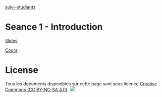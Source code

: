 <!-- <a href="">libelé</a> -->

 <a href="https://docs.google.com/document/d/1vZjPoJlqPLt8DP8rzu4lQ42VkT_XORE1QwYlQAnN6mg/edit?usp=sharing">suivi-etudiants</a>
 
# Seance 1 - Introduction
<a href="https://docs.google.com/presentation/d/1VTVKDjwbeqZ6ymupW_82K3GRda_qJ0CVQbupESJMeOI/edit?usp=sharing&resourcekey=0-7Sgppc2C7oeWjRsCK_o5TQ">Slides</a>

<a href="https://docs.google.com/document/d/1zhNQDkc6xuIkNp3eWFvcW96ScFldc0uPf8tb3Wk6PUc/edit?usp=sharing">Cours</a>

# License
Tous les documents disponibles sur cette page sont sous licence [Creative Commons (CC BY-NC-SA 4.0)](https://creativecommons.org/licenses/by-nc-sa/4.0/).	<img src="https://licensebuttons.net/l/by-nc-sa/4.0/88x31.png">
